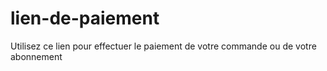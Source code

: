 # lien-de-paiement
Utilisez ce lien pour effectuer le paiement de votre commande ou de votre abonnement
